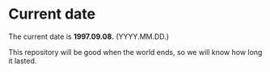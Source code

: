 # Current date

The current date is **1997.09.08.** (YYYY.MM.DD.)

This repository will be good when the world ends, so we will know how long it lasted.